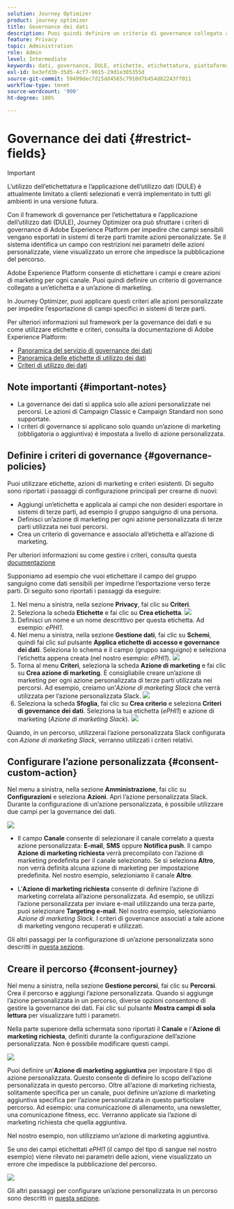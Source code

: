 ```yaml
---
solution: Journey Optimizer
product: journey optimizer
title: Governance dei dati
description: Puoi quindi definire un criterio di governance collegato a un’etichetta e a un’azione di marketing
feature: Privacy
topic: Administration
role: Admin
level: Intermediate
keywords: dati, governance, DULE, etichette, etichettatura, piattaforma, criterio
exl-id: be3efd3b-35d5-4cf7-9015-29d1e305355d
source-git-commit: 59499dec7d15dd4565c7910d7b454d82243ff011
workflow-type: tm+mt
source-wordcount: '900'
ht-degree: 100%

---
```


# Governance dei dati {#restrict-fields}


>[!IMPORTANT]
>
>L’utilizzo dell’etichettatura e l’applicazione dell’utilizzo dati (DULE) è attualmente limitato a clienti selezionati e verrà implementato in tutti gli ambienti in una versione futura.

Con il framework di governance per l’etichettatura e l’applicazione dell’utilizzo dati (DULE), Journey Optimizer ora può sfruttare i criteri di governance di Adobe Experience Platform per impedire che campi sensibili vengano esportati in sistemi di terze parti tramite azioni personalizzate. Se il sistema identifica un campo con restrizioni nei parametri delle azioni personalizzate, viene visualizzato un errore che impedisce la pubblicazione del percorso.

Adobe Experience Platform consente di etichettare i campi e creare azioni di marketing per ogni canale. Puoi quindi definire un criterio di governance collegato a un’etichetta e a un’azione di marketing.

In Journey Optimizer, puoi applicare questi criteri alle azioni personalizzate per impedire l’esportazione di campi specifici in sistemi di terze parti.

Per ulteriori informazioni sul framework per la governance dei dati e su come utilizzare etichette e criteri, consulta la documentazione di Adobe Experience Platform:

* [Panoramica del servizio di governance dei dati](https://experienceleague.adobe.com/docs/experience-platform/data-governance/home.html?lang=it)
* [Panoramica delle etichette di utilizzo dei dati](https://experienceleague.adobe.com/docs/experience-platform/data-governance/labels/overview.html?lang=it)
* [Criteri di utilizzo dei dati](https://experienceleague.adobe.com/docs/experience-platform/data-governance/policies/overview.html?lang=it)

## Note importanti {#important-notes}

* La governance dei dati si applica solo alle azioni personalizzate nei percorsi. Le azioni di Campaign Classic e Campaign Standard non sono supportate.
* I criteri di governance si applicano solo quando un’azione di marketing (obbligatoria o aggiuntiva) è impostata a livello di azione personalizzata.

## Definire i criteri di governance {#governance-policies}

Puoi utilizzare etichette, azioni di marketing e criteri esistenti. Di seguito sono riportati i passaggi di configurazione principali per crearne di nuovi:

* Aggiungi un’etichetta e applicala ai campi che non desideri esportare in sistemi di terze parti, ad esempio il gruppo sanguigno di una persona.
* Definisci un’azione di marketing per ogni azione personalizzata di terze parti utilizzata nei tuoi percorsi.
* Crea un criterio di governance e associalo all’etichetta e all’azione di marketing.

Per ulteriori informazioni su come gestire i criteri, consulta questa [documentazione](https://experienceleague.adobe.com/docs/experience-platform/data-governance/policies/user-guide.html?lang=it#consent-policy)

Supponiamo ad esempio che vuoi etichettare il campo del gruppo sanguigno come dati sensibili per impedirne l’esportazione verso terze parti. Di seguito sono riportati i passaggi da eseguire:

1. Nel menu a sinistra, nella sezione **Privacy**, fai clic su **Criteri**.
1. Seleziona la scheda **Etichette** e fai clic su **Crea etichetta**.
   ![](assets/action-privacy1.png)
1. Definisci un nome e un nome descrittivo per questa etichetta. Ad esempio: _ePHI1_.
1. Nel menu a sinistra, nella sezione **Gestione dati**, fai clic su **Schemi**, quindi fai clic sul pulsante **Applica etichette di accesso e governance dei dati**. Seleziona lo schema e il campo (gruppo sanguigno) e seleziona l’etichetta appena creata (nel nostro esempio: _ePHI1_).
   ![](assets/action-privacy3.png)
1. Torna al menu **Criteri**, seleziona la scheda **Azione di marketing** e fai clic su **Crea azione di marketing**. È consigliabile creare un’azione di marketing per ogni azione personalizzata di terze parti utilizzata nei percorsi. Ad esempio, creiamo un’_Azione di marketing Slack_ che verrà utilizzata per l’azione personalizzata Slack.
   ![](assets/action-privacy4.png)
1. Seleziona la scheda **Sfoglia**, fai clic su **Crea criterio** e seleziona **Criteri di governance dei dati**. Seleziona la tua etichetta (_ePHI1_) e azione di marketing (_Azione di marketing Slack_).
   ![](assets/action-privacy5.png)

Quando, in un percorso, utilizzerai l’azione personalizzata Slack configurata con _Azione di marketing Slack_, verranno utilizzati i criteri relativi.

## Configurare l’azione personalizzata {#consent-custom-action}

Nel menu a sinistra, nella sezione **Amministrazione**, fai clic su **Configurazioni** e seleziona **Azioni**. Apri l’azione personalizzata Slack. Durante la configurazione di un’azione personalizzata, è possibile utilizzare due campi per la governance dei dati.

![](assets/action-privacy6.png)

* Il campo **Canale** consente di selezionare il canale correlato a questa azione personalizzata: **E-mail**, **SMS** oppure **Notifica push**. Il campo **Azione di marketing richiesta** verrà precompilato con l’azione di marketing predefinita per il canale selezionato. Se si seleziona **Altro**, non verrà definita alcuna azione di marketing per impostazione predefinita. Nel nostro esempio, selezioniamo il canale **Altro**.

* L’**Azione di marketing richiesta** consente di definire l’azione di marketing correlata all’azione personalizzata. Ad esempio, se utilizzi l’azione personalizzata per inviare e-mail utilizzando una terza parte, puoi selezionare **Targeting e-mail**. Nel nostro esempio, selezioniamo _Azione di marketing Slack_. I criteri di governance associati a tale azione di marketing vengono recuperati e utilizzati.

Gli altri passaggi per la configurazione di un’azione personalizzata sono descritti in [questa sezione](../action/about-custom-action-configuration.md#consent-management).

## Creare il percorso {#consent-journey}

Nel menu a sinistra, nella sezione **Gestione percorsi**, fai clic su **Percorsi**. Crea il percorso e aggiungi l’azione personalizzata.  Quando si aggiunge l’azione personalizzata in un percorso, diverse opzioni consentono di gestire la governance dei dati. Fai clic sul pulsante **Mostra campi di sola lettura** per visualizzare tutti i parametri.

Nella parte superiore della schermata sono riportati il **Canale** e l’**Azione di marketing richiesta**, definiti durante la configurazione dell’azione personalizzata. Non è possibile modificare questi campi.

![](assets/action-privacy7.png)

Puoi definire un’**Azione di marketing aggiuntiva** per impostare il tipo di azione personalizzata. Questo consente di definire lo scopo dell’azione personalizzata in questo percorso. Oltre all’azione di marketing richiesta, solitamente specifica per un canale, puoi definire un’azione di marketing aggiuntiva specifica per l’azione personalizzata in questo particolare percorso. Ad esempio: una comunicazione di allenamento, una newsletter, una comunicazione fitness, ecc. Verranno applicate sia l’azione di marketing richiesta che quella aggiuntiva.

Nel nostro esempio, non utilizziamo un’azione di marketing aggiuntiva.

Se uno dei campi etichettati _ePHI1_ (il campo del tipo di sangue nel nostro esempio) viene rilevato nei parametri delle azioni, viene visualizzato un errore che impedisce la pubblicazione del percorso.

![](assets/action-privacy8.png)

Gli altri passaggi per configurare un’azione personalizzata in un percorso sono descritti in [questa sezione](../building-journeys/using-custom-actions.md).
